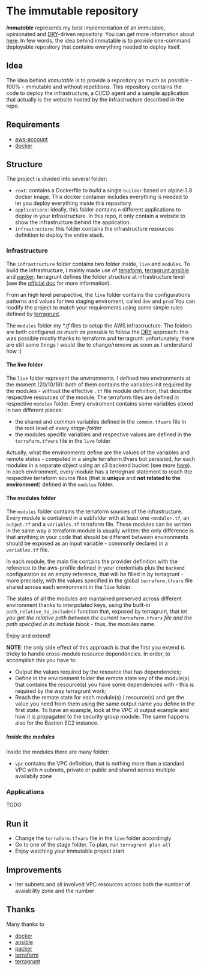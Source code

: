 # The immutable repository
***immutable*** represents my best implementation of an immutable, opinionated and [DRY](https://en.wikipedia.org/wiki/Dry)-driven repository. You can get more information about [here](TODO). In few words, the idea behind immutable is to provide one-command deployable repository that contains everything needed to deploy itself.

## Idea
The idea behind *immutable* is to provide a repository as much as possible - 100% - immutable and without repetitions. This repository contains the code to deploy the infrastructure, a CI/CD agent and a sample application that actually is the website hosted by the infrastructure described in the repo.

## Requirements

- [aws-account](https://aws.amazon.com)
- [docker](https://www.docker.com/)

## Structure
The project is divided into several folder:

- ```root```: contains a Dockerfile to *build* a single ```builder``` based on alpine:3.8 docker image. This docker container includes everything is needed to let you deploy everything inside this repository.
- ```applications```: ideally, this folder contains ```n``` different applications to deploy in your infrastructure. In this repo, it only contain a website to show the infrastructure behind the application.
- ```infrastructure```: this folder contains the infrastructure resources definition to deploy the entire stack.

### Infrastructure
The ```infrastructure``` folder contains two folder inside, ```live``` and ```modules```. To build the infrastructure, I mainly made use of [terraform](https://github.com/hashicorp/terraform), [terragrunt](https://github.com/gruntwork-io/terragrunt),[ansible](https://github.com/ansible/ansible) and [packer](https://github.com/hashicorp/packer). terragrunt defines the folder structure at infrastructure level (see the [official doc](https://www.gruntwork.io/) for more information).

From an high level perspective, the ```live``` folder contains the configurations patterns and values for two staging enviroment, called ```dev``` and ```prod``` You can modify the project to match your requirements using some simple rules defined by [terragrunt](https://github.com/gruntwork-io/terragrunt).

The ```modules``` folder my *\*.tf* files to setup the AWS infrastructure. The folders are both configured *as much as possible* to follow the [DRY](https://en.wikipedia.org/wiki/Don%27t_repeat_yourself) approach: this was possible mostly thanks to terraform and terragrunt: unfortunately, there are still some things I would like to change/remove as soon as I understand how :)

#### The live folder
The ```live``` folder represent the environments. I defined two environments at the moment (20/10/18): both of them contains the variables init required by the modules - without the effective ```.tf``` file module definition, that describe respective resources of the module. The terraform files are defined in respective ```modules``` folder. Every enviroment contains some variables stored in two different places:

- the shared and common variables defined in the ```common.tfvars``` file in the root level of every *stage-folder*
- the modules specific variables and respective values are defined in the ```terraform.tfvars``` file in the ```live``` folder

Actually, what the environments define are the values of the variables and remote states - computed in a single terraform.tfvars but persisted, for each modules in a separate object using an s3 backend bucket (see more [here](https://www.terraform.io/docs/backends/)). In each environment, every module has a *terragrunt* statement to reach the respective terraform source files (that is **unique** and **not related to the environment**) defined in the ```modules``` folder.

#### The modules folder
The ```modules``` folder contains the terraform sources of the infrastructure. Every module is contained in a subfolder with at least one ```<module>.tf```, an ```output.tf``` and a ```variables.tf``` terraform file. These modules can be written in the same way a terraform module is usually written: the only difference is that anything in your code that should be different between environments should be exposed as an input variable - commonly declared in a ```variables.tf``` file.

In each module, the main file contains the provider definition with the reference to the aws-profile defined in your credentials plus the ```backend``` configuration as an empty reference, that will be filled in by terragrunt - more precisely, with the values specified in the global ```terraform.tfvars``` file shared across each environment in the ```live``` folder.

The states of all the modules are mantained preserved across different environment thanks to interpolated keys, using the built-in ```path_relative_to_include()``` function that, exposed by terragrunt, that *let you get the relative path between the current ```terraform.tfvars``` file and the path specified in its include block* - thus, the modules name.

Enjoy and extend!

**NOTE**: the only side effect of this approach is that the first you extend is tricky to handle cross-module resource dependencies. In order, to accomplish this you have to:

- Output the values required by the resource that has dependencies;
- Define in the environment folder the remote state key of the module(s) that contains the resource(s) you have some dependencies with - this is required by the way terragrunt work;
- Reach the remote state for each module(s) / resource(s) and get the value you need from them using the same output name you define in the first state. To have an example, look at the VPC id output example and how it is propagated to the security group module. The same happens also for the Bastion EC2 instance.

##### Inside the modules
Inside the modules there are many folder:

- ```vpc``` contains the VPC definition, that is nothing more than a standard VPC with *n* subnets, private or public and shared across multiple availabily zone

### Applications
TODO

## Run it

- Change the ```terraform.tfvars``` file in the ```live``` folder accordingly
- Go to one of the stage folder. To plan, run ```terragrunt plan-all```
- Enjoy watching your immutable project start

## Improvements

- Iter subnets and all involved VPC resources across both the number of avaiability zone and the number

## Thanks
Many thanks to

- [docker](https://www.docker.com/)
- [ansible](https://github.com/ansible/ansible)
- [packer](https://github.com/hashicorp/packer)
- [terraform](https://github.com/hashicorp/terraform)
- [terragrunt](https://github.com/gruntwork-io/terragrunt)
